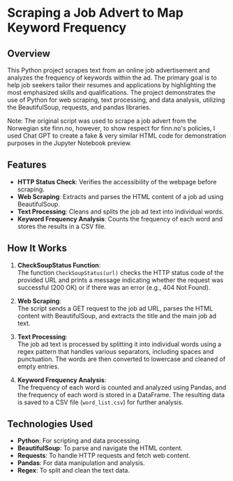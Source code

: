# Scraping a Job Advert to Map Keyword Frequency

## Overview

This Python project scrapes text from an online job advertisement and analyzes the frequency of keywords within the ad. The primary goal is to help job seekers tailor their resumes and applications by highlighting the most emphasized skills and qualifications. The project demonstrates the use of Python for web scraping, text processing, and data analysis, utilizing the BeautifulSoup, requests, and pandas libraries.

Note: The original script was used to scrape a job advert from the Norwegian site finn.no, however, to show respect for finn.no's policies, I used Chat GPT to create a fake & very similar HTML code for demonstration purposes in the Jupyter Notebook preview.

## Features

- **HTTP Status Check**: Verifies the accessibility of the webpage before scraping.
- **Web Scraping**: Extracts and parses the HTML content of a job ad using BeautifulSoup.
- **Text Processing**: Cleans and splits the job ad text into individual words.
- **Keyword Frequency Analysis**: Counts the frequency of each word and stores the results in a CSV file.

## How It Works

1. **CheckSoupStatus Function**:  
   The function `CheckSoupStatus(url)` checks the HTTP status code of the provided URL and prints a message indicating whether the request was successful (200 OK) or if there was an error (e.g., 404 Not Found).

2. **Web Scraping**:  
   The script sends a GET request to the job ad URL, parses the HTML content with BeautifulSoup, and extracts the title and the main job ad text.

3. **Text Processing**:  
   The job ad text is processed by splitting it into individual words using a regex pattern that handles various separators, including spaces and punctuation. The words are then converted to lowercase and cleaned of empty entries.

4. **Keyword Frequency Analysis**:  
   The frequency of each word is counted and analyzed using Pandas, and the frequency of each word is stored in a DataFrame. The resulting data is saved to a CSV file (`word_list.csv`) for further analysis.

## Technologies Used

- **Python**: For scripting and data processing.
- **BeautifulSoup**: To parse and navigate the HTML content.
- **Requests**: To handle HTTP requests and fetch web content.
- **Pandas**: For data manipulation and analysis.
- **Regex**: To split and clean the text data.
